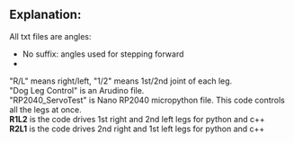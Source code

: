 ## Explanation:  

All txt files are angles:   
- No suffix: angles used for stepping forward
- 
"R/L" means right/left, "1/2" means 1st/2nd joint of each leg.   
"Dog Leg Control" is an Arudino file.   
"RP2040_ServoTest" is Nano RP2040 micropython file. This code controls all the legs at once.   
**R1L2** is the code drives 1st right and 2nd left legs for python and c++   
**R2L1** is the code drives 2nd right and 1st left legs for python and c++

